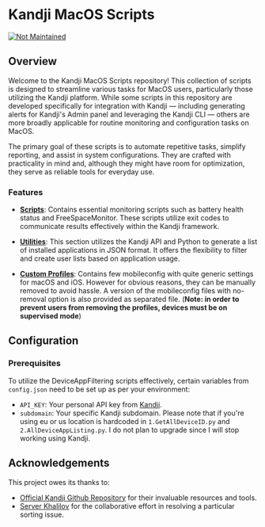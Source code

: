 # Kandji MacOS Scripts

[![Not Maintained](https://img.shields.io/badge/Maintenance%20Level-Abandoned-orange.svg)](https://gist.github.com/cheerfulstoic/d107229326a01ff0f333a1d3476e068d)


## Overview

Welcome to the Kandji MacOS Scripts repository! This collection of scripts is designed to streamline various tasks for MacOS users, particularly those utilizing the Kandji platform. While some scripts in this repository are developed specifically for integration with Kandji — including generating alerts for Kandji's Admin panel and leveraging the Kandji CLI — others are more broadly applicable for routine monitoring and configuration tasks on MacOS.

The primary goal of these scripts is to automate repetitive tasks, simplify reporting, and assist in system configurations. They are crafted with practicality in mind and, although they might have room for optimization, they serve as reliable tools for everyday use.

### Features

- **[Scripts](/Scripts)**: Contains essential monitoring scripts such as battery health status and FreeSpaceMonitor. These scripts utilize exit codes to communicate results effectively within the Kandji framework.

- **[Utilities](Utilities)**: This section utilizes the Kandji API and Python to generate a list of installed applications in JSON format. It offers the flexibility to filter and create user lists based on application usage.

- **[Custom Profiles](/CustomProfiles)**: Contains few mobileconfig with quite generic settings for macOS and iOS. However for obvious reasons, they can be manually removed to avoid hassle. A version of the mobileconfig files with no-removal option is also provided as separated file. (__Note: in order to prevent users from removing the profiles, devices must be on supervised mode__)

## Configuration

### Prerequisites

To utilize the DeviceAppFiltering scripts effectively, certain variables from `config.json` need to be set up as per your environment:

- `API_KEY`: Your personal API key from [Kandji](https://support.kandji.io/support/solutions/articles/72000560412-kandji-api).
- `subdomain`: Your specific Kandji subdomain. Please note that if you're using eu or us location is hardcoded in `1.GetAllDeviceID.py` and `2.AllDeviceAppListing.py`. I do not plan to upgrade since I will stop working using Kandji.

## Acknowledgements

This project owes its thanks to:

- [Official Kandji Github Repository](https://github.com/kandji-inc/support) for their invaluable resources and tools.
- [Server Khalilov](https://github.com/red17electro) for the collaborative effort in resolving a particular sorting issue.
